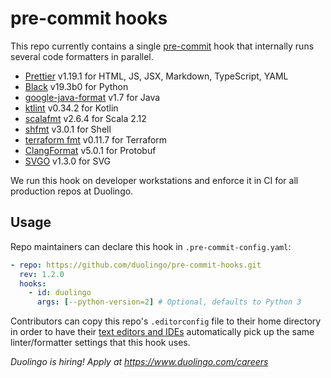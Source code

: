 # pre-commit hooks

This repo currently contains a single [pre-commit](https://pre-commit.com/) hook that internally runs several code formatters in parallel.

- [Prettier](https://github.com/prettier/prettier) v1.19.1 for HTML, JS, JSX, Markdown, TypeScript, YAML
- [Black](https://github.com/psf/black) v19.3b0 for Python
- [google-java-format](https://github.com/google/google-java-format) v1.7 for Java
- [ktlint](https://github.com/pinterest/ktlint) v0.34.2 for Kotlin
- [scalafmt](https://scalameta.org/scalafmt/) v2.6.4 for Scala 2.12
- [shfmt](https://github.com/mvdan/sh) v3.0.1 for Shell
- [terraform fmt](https://github.com/hashicorp/terraform) v0.11.7 for Terraform
- [ClangFormat](https://clang.llvm.org/docs/ClangFormat.html) v5.0.1 for Protobuf
- [SVGO](https://github.com/svg/svgo) v1.3.0 for SVG

We run this hook on developer workstations and enforce it in CI for all production repos at Duolingo.

## Usage

Repo maintainers can declare this hook in `.pre-commit-config.yaml`:

```yaml
- repo: https://github.com/duolingo/pre-commit-hooks.git
  rev: 1.2.0
  hooks:
    - id: duolingo
      args: [--python-version=2] # Optional, defaults to Python 3
```

Contributors can copy this repo's `.editorconfig` file to their home directory in order to have their [text editors and IDEs](https://editorconfig.org/) automatically pick up the same linter/formatter settings that this hook uses.

_Duolingo is hiring! Apply at https://www.duolingo.com/careers_

